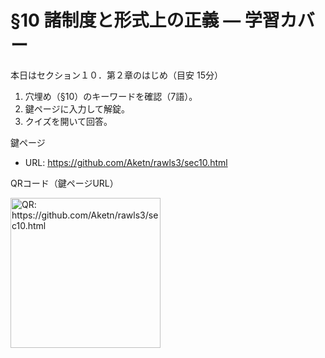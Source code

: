# §10 諸制度と形式上の正義 — 学習カバー

本日はセクション１０．第２章のはじめ（目安 15分）

1. 穴埋め（§10）のキーワードを確認（7語）。
1. 鍵ページに入力して解錠。
1. クイズを開いて回答。

鍵ページ

- URL: <https://github.com/Aketn/rawls3/sec10.html>

QRコード（鍵ページURL）

<img src="https://api.qrserver.com/v1/create-qr-code/?size=240x240&data=https://github.com/Aketn/rawls3/sec10.html" width="240" alt="QR: https://github.com/Aketn/rawls3/sec10.html" />

